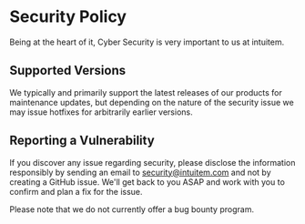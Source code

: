# Security Policy

Being at the heart of it, Cyber Security is very important to us at intuitem.

## Supported Versions

We typically and primarily support the latest releases of our products for maintenance updates, but depending on the nature of the security issue we may issue hotfixes for arbitrarily earlier versions.

## Reporting a Vulnerability

If you discover any issue regarding security, please disclose the information responsibly by sending an email to security@intuitem.com and not by creating a GitHub issue. We'll get back to you ASAP and work with you to confirm and plan a fix for the issue.

Please note that we do not currently offer a bug bounty program.

